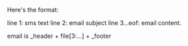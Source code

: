 Here's the format:

line 1: sms text
line 2: email subject
line 3...eof: email content.

email is _header + file[3:...] + _footer
